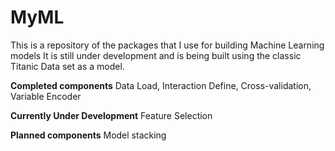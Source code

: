 # MyML
This is a repository of the packages that I use for building Machine Learning models
 It is still under development and is being built using the classic Titanic Data set as a model.
 
 
 **Completed components**
 Data Load,
 Interaction Define,
 Cross-validation,
 Variable Encoder
 
 **Currently Under Development**
 Feature Selection
 
 
 **Planned components**
 Model stacking